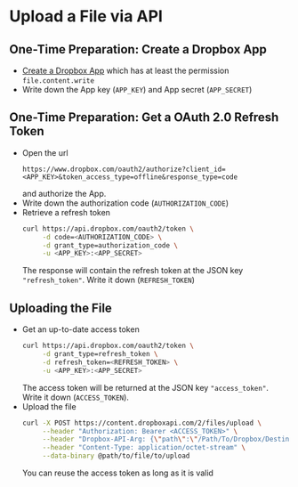 # Upload a File via API

## One-Time Preparation: Create a Dropbox App
- [Create a Dropbox App](https://www.dropbox.com/developers/apps/create) which has at least the permission
  `file.content.write`
- Write down the App key (`APP_KEY`) and App secret (`APP_SECRET`)

## One-Time Preparation: Get a OAuth 2.0 Refresh Token
- Open the url
  ```
  https://www.dropbox.com/oauth2/authorize?client_id=<APP_KEY>&token_access_type=offline&response_type=code
  ```
  and authorize the App.
- Write down the authorization code (`AUTHORIZATION_CODE`)
- Retrieve a refresh token
  ```sh
  curl https://api.dropbox.com/oauth2/token \
       -d code=<AUTHORIZATION_CODE> \
       -d grant_type=authorization_code \
       -u <APP_KEY>:<APP_SECRET>
  ```
  The response will contain the refresh token at the JSON key `"refresh_token"`. Write it down (`REFRESH_TOKEN`)

## Uploading the File
- Get an up-to-date access token
  ```sh
  curl https://api.dropbox.com/oauth2/token \
       -d grant_type=refresh_token \
       -d refresh_token=<REFRESH_TOKEN> \
       -u <APP_KEY>:<APP_SECRET>
  ```
  The access token will be returned at the JSON key `"access_token"`. Write it down (`ACCESS_TOKEN`).
- Upload the file
  ```sh
  curl -X POST https://content.dropboxapi.com/2/files/upload \
       --header "Authorization: Bearer <ACCESS_TOKEN>" \
       --header "Dropbox-API-Arg: {\"path\":\"/Path/To/Dropbox/Destination\",\"mode\":\"overwrite\",\"mute\":true}" \
       --header "Content-Type: application/octet-stream" \
       --data-binary @path/to/file/to/upload
  ```
  You can reuse the access token as long as it is valid
